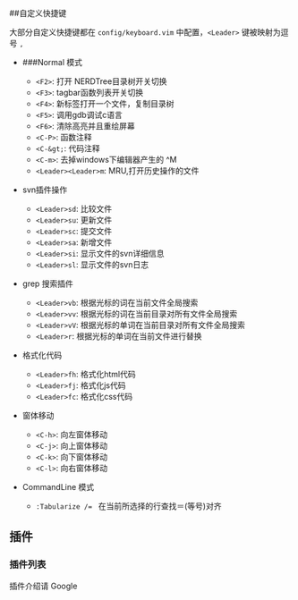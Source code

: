 ##自定义快捷键

大部分自定义快捷键都在 <code>config/keyboard.vim</code> 中配置，<code>&lt;Leader&gt;</code> 键被映射为逗号 <code>,</code>

* ###Normal 模式

    - <code>&lt;F2&gt;</code>:   打开 NERDTree目录树开关切换
    - <code>&lt;F3&gt;</code>:   tagbar函数列表开关切换
    - <code>&lt;F4&gt;</code>:   新标签打开一个文件，复制目录树
    - <code>&lt;F5&gt;</code>:   调用gdb调试c语言
    - <code>&lt;F6&gt;</code>:   清除高亮并且重绘屏幕
    - <code>&lt;C-P&gt;</code>:  函数注释
    - <code>&lt;C-\&gt;</code>:  代码注释
    - <code>&lt;C-m&gt;</code>:  去掉windows下编辑器产生的 ^M
    - <code>&lt;Leader&gt;&lt;Leader&gt;m</code>:   MRU,打开历史操作的文件

* svn插件操作
    - <code>&lt;Leader&gt;sd</code>:   比较文件
    - <code>&lt;Leader&gt;su</code>:   更新文件
    - <code>&lt;Leader&gt;sc</code>:   提交文件
    - <code>&lt;Leader&gt;sa</code>:   新增文件
    - <code>&lt;Leader&gt;si</code>:   显示文件的svn详细信息
    - <code>&lt;Leader&gt;sl</code>:   显示文件的svn日志
   
* grep 搜索插件
    - <code>&lt;Leader&gt;vb</code>:   根据光标的词在当前文件全局搜索
    - <code>&lt;Leader&gt;vv</code>:   根据光标的词在当前目录对所有文件全局搜索
    - <code>&lt;Leader&gt;vV</code>:   根据光标的单词在当前目录对所有文件全局搜索
    - <code>&lt;Leader&gt;r</code>:    根据光标的单词在当前文件进行替换

* 格式化代码
    - <code>&lt;Leader&gt;fh</code>:   格式化html代码
    - <code>&lt;Leader&gt;fj</code>:   格式化js代码
    - <code>&lt;Leader&gt;fc</code>:   格式化css代码

* 窗体移动
    - <code>&lt;C-h&gt;</code>:   向左窗体移动
    - <code>&lt;C-j&gt;</code>:   向上窗体移动
    - <code>&lt;C-k&gt;</code>:   向下窗体移动
    - <code>&lt;C-l&gt;</code>:   向右窗体移动

    
* CommandLine 模式
    - <code>:Tabularize /= </code>   在当前所选择的行查找＝(等号)对齐



## 插件

### 插件列表

插件介绍请 Google




